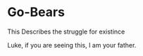 # Go-Bears
This Describes the struggle for existince

Luke, if you are seeing this, I am your father.
    
 ````Hi
